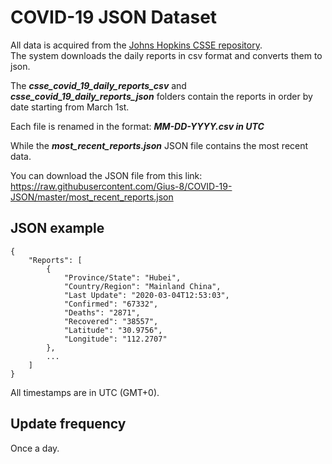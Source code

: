 # COVID-19 JSON Dataset
All data is acquired from the [Johns Hopkins CSSE repository](https://github.com/CSSEGISandData/COVID-19).  
The system downloads the daily reports in csv format and converts them to json.

The ***csse_covid_19_daily_reports_csv*** and ***csse_covid_19_daily_reports_json*** folders contain the reports in order by date starting from March 1st. 

Each file is renamed in the format: ***MM-DD-YYYY.csv in UTC***

While the ***most_recent_reports.json*** JSON file contains the most recent data.

You can download the JSON file from this link:   
https://raw.githubusercontent.com/Gius-8/COVID-19-JSON/master/most_recent_reports.json

## JSON example
```
{
    "Reports": [
        {
            "Province/State": "Hubei",
            "Country/Region": "Mainland China",
            "Last Update": "2020-03-04T12:53:03",
            "Confirmed": "67332",
            "Deaths": "2871",
            "Recovered": "38557",
            "Latitude": "30.9756",
            "Longitude": "112.2707"
        },
        ...
    ]
}
```
All timestamps are in UTC (GMT+0).

## Update frequency
Once a day.
